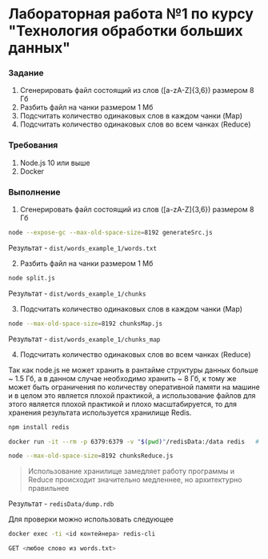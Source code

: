 # Лабораторная работа №1 по курсу "Технология обработки больших данных"

### Задание

1. Сгенерировать файл состоящий из слов ([a-zA-Z]{3,6}) размером 8 Гб
2. Разбить файл на чанки размером 1 Мб
3. Подсчитать количество одинаковых слов в каждом чанки (Map)
4. Подсчитать количество одинаковых слов во всем чанках (Reduce)

### Требования

1. Node.js 10 или выше
2. Docker

### Выполнение

1. Сгенерировать файл состоящий из слов ([a-zA-Z]{3,6}) размером 8 Гб

```bash
node --expose-gc --max-old-space-size=8192 generateSrc.js
```

Результат - ```dist/words_example_1/words.txt```

2. Разбить файл на чанки размером 1 Мб

```bash
node split.js
```

Результат - ```dist/words_example_1/chunks```

3. Подсчитать количество одинаковых слов в каждом чанки (Map)

```bash
node --max-old-space-size=8192 chunksMap.js
```

Результат - ```dist/words_example_1/chunks_map```

4. Подсчитать количество одинаковых слов во всем чанках (Reduce)

Так как node.js не может хранить в рантайме структуры данных больше ~ 1.5 Гб, а в данном случае необходимо хранить ~ 8 Гб, к тому же может быть ограничения по количеству оперативной памяти на машине и в целом это является плохой практикой, а использование файлов для этого является плохой практикой и плохо масштабируется, то для хранения результата используется хранилище Redis.

```bash
npm install redis

docker run -it --rm -p 6379:6379 -v "$(pwd)"/redisData:/data redis   # команда запустит редис и примонтирует папку в текущей директирории где будет дамп с результатом который можно будет использовать дальше при необходимости

node --max-old-space-size=8192 chunksReduce.js
```

> Использование хранилище замедляет работу программы и Reduce происходит значительно медленнее, но архитектурно правильнее

Результат - ```redisData/dump.rdb```

Для проверки можно использовать следующее

```bash
docker exec -ti <id контейнера> redis-cli

GET <любое слово из words.txt>
```


